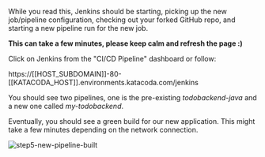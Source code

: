 While you read this, Jenkins should be starting, picking up the new job/pipeline configuration, checking out your forked GitHub repo, and starting a new pipeline run for the new job. 

**This can take a few minutes, please keep calm and refresh the page :)**

Click on Jenkins from the "CI/CD Pipeline" dashboard or follow:

https://[[HOST_SUBDOMAIN]]-80-[[KATACODA_HOST]].environments.katacoda.com/jenkins

You should see two pipelines, one is the pre-existing *todobackend-java* and a new one called *my-todobackend*.

Eventually, you should see a green build for our new application. This might take a few minutes depending on the network connection.

![step5-new-pipeline-built](/manuelpais/courses/treating-your-pipeline-as-a-product/03-bootstrap-app-pipeline/assets/step5-new-pipeline-built.png)
